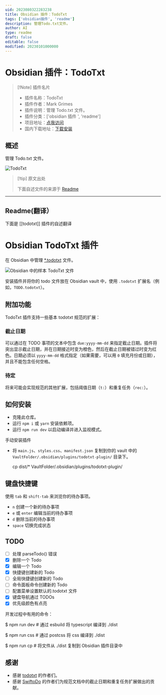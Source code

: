 ```yaml
---
uid: 2023080322283238
title: Obsidian 插件：TodoTxt
tags: ['obsidian插件', 'readme']
description: 管理Todo.txt文件。
author: AI
type: readme
draft: false
editable: false
modified: 20230101000000
---
```


# Obsidian 插件：TodoTxt

> [!Note] 插件名片
> - 插件名称：TodoTxt
> - 插件作者：Mark Grimes
> - 插件说明：管理 Todo.txt 文件。
> - 插件分类：['obsidian 插件 ', 'readme']
> - 项目地址：[点我访问](https://github.com/mvgrimes/obsidian-todotxt-plugin)
> - 国内下载地址：[下载安装](https://pkmer.cn/products/plugin/pluginMarket/?todotxt)

## 概述

管理 Todo.txt 文件。

![TodoTxt](https://cdn.pkmer.cn/covers/todotxt.png!pkmer)

> [!tip] 原文出处
>
>下面自述文件的来源于 [Readme](https://ghproxy.net/https://raw.githubusercontent.com/mvgrimes/obsidian-todotxt-plugin/main/README.md)
>

---

## Readme(翻译）

下面是 [[todotxt]] 插件的自述翻译

# Obsidian TodoTxt 插件

在 Obsidian 中管理 [\*.todotxt](https://github.com/todotxt/todo.txt) 文件。

![Obsidian 中的样本 TodoTxt 文件](docs/screenshot.png)

安装插件并将你的 todo 文件放在 Obsidian vault 中，使用 `.todotxt` 扩展名（例如，`TODO.todotxt`）。

## 附加功能

TodoTxt 插件支持一些基本 todotxt 规范的扩展：

### 截止日期

可以通过在 TODO 事项的文本中包含 `due:yyyy-mm-dd` 来指定截止日期。插件将突出显示截止日期，并在日期接近时变为橙色，然后在截止日期被错过时变为红色。日期必须以 `yyyy-mm-dd` 格式指定（如果需要，可以用 `0` 填充月份或日期），并且不能包含任何空格。

### 待定

将来可能会实现规范的其他扩展，包括阈值日期（`t:`）和重复任务（`rec:`）。

## 如何安装

- 克隆此仓库。
- 运行 `npm i` 或 `yarn` 安装依赖项。
- 运行 `npm run dev` 以启动编译并进入监视模式。

手动安装插件

- 将 `main.js`、`styles.css`、`manifest.json` 复制到你的 vault 中的 `VaultFolder/.obsidian/plugins/todotxt-plugin/` 目录下。

    cp dist/* VaultFolder/.obsidian/plugins/todotxt-plugin/

## 键盘快捷键

使用 `tab` 和 `shift-tab` 来浏览你的待办事项。

- `n` 创建一个新的待办事项
- `e` 或 `enter` 编辑当前的待办事项
- `d` 删除当前的待办事项
- `space` 切换完成状态

## TODO

- [ ] 处理 parseTodo() 错误
- [x] 删除一个 Todo
- [x] 编辑一个 Todo
- [x] 快捷键创建新的 Todo
- [ ] 全局快捷键创建新的 Todo
- [ ] 命令面板命令创建新的 Todo
- [ ] 配置菜单设置默认的.todotxt 文件
- [x] 键盘导航通过 TODOs
- [x] 优先级颜色有点亮

开发过程中有用的命令：

  $ npm run dev # 通过 esbuild 将 typescript 编译到 ./dist

  $ npm run css # 通过 postcss 将 css 编译到 ./dist

  $ npm run cp # 将文件从 ./dist 复制到 Obsidian 插件目录中

## 感谢

* 感谢 [todotxt](https://github.com/todotxt) 的作者们。
* 感谢 [SwiftoDo](https://swiftodoapp.com/) 的作者们为规范文档中的截止日期和重复任务扩展做出的贡献。

